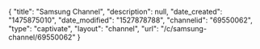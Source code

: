 {
    "title": "Samsung Channel",
    "description": null,
    "date_created": "1475875010",
    "date_modified": "1527878788",
    "channelid": "69550062",
    "type": "captivate",
    "layout": "channel",
    "url": "\/c\/samsung-channel\/69550062"
}
